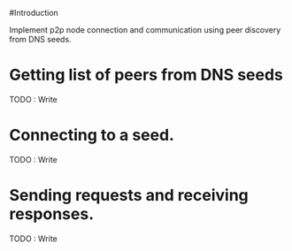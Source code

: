 #Introduction

Implement p2p node connection and communication using peer discovery from DNS seeds.

# Getting list of peers from DNS seeds
TODO : Write

# Connecting to a seed.
TODO : Write


# Sending requests and receiving responses.
TODO : Write


